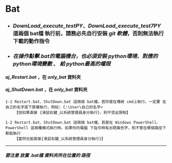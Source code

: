 # Bat

- ### _DownLoad_execute_testPY_、_DownLoad_execute_test7PY_ 這兩個 bat檔 執行前，請務必先自行安裝 *git 軟體*，否則無法執行下載的動作指令 

- ### _在操作點擊.bat的電腦機台，也必須安裝 python環境、對應的python環境變數_ 、 *給 python最高的權限*

#### _aj_Restart.bat_  ，在 *only_bat* 資料夾

#### _aj_ShutDown.bat_ ，在 *only_bat* 資料夾

~~~
1-1 Restart.bat、ShutDown.bat 這兩個 bat檔，若你是在傳統 cmd上執行，一定要 在 自己的名字底下那層執行，例如: C:\User\自己的名字>
    【但如果直接 {滑鼠右鍵_以系統管理員身分執行}，則不受此限制】 

1-2 Restart.bat、ShutDown.bat 這兩個 bat檔，若是在 Windows PowerShell、PowerShell 這兩種模式執行時，如果你的電腦 下指令時有出現黃色字，則不管在哪個路徑下都能執行
    【當然也能直接{滑鼠右鍵_以系統管理員身分執行}】 
~~~

___

##### 要注意 放置 _.bat檔_ 資料夾所在位置的 *路徑*
